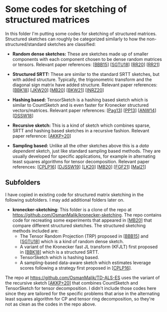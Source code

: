 # Some codes for sketching of structured matrices

In this folder I'm putting some codes for sketching of structured matrices. 
Structured sketches can roughly be categorized similarly to how the non-structured/standard sketches are classified:
- **Random dense sketches:** 
These are sketches made up of smaller components with each component chosen to be dense random matrices or tensors. 
Relevant paper references: 
[[BBB15](https://doi.org/10.1016/j.jcp.2014.10.009)]
[[SGTU18](https://r2learning.github.io/assets/papers/CameraReadySubmission%2041.pdf)] 
[[RR20](https://proceedings.mlr.press/v108/rakhshan20a.html)] 
[[RR21](https://tensorworkshop.github.io/NeurIPS2021/accepted_papers/Random_projections____Workshop_Neurips_2021%20(1).pdf)]

- **Structured SRTT:** 
These are similar to the standard SRTT sketches, but with added structure. 
Typically, the trigonometric transform and the diagonal sign matrix have added structure.
Relevant paper references: 
[[BBK18](https://doi.org/10.1137/17M1112303)] 
[[JKW20](https://doi.org/10.1093/imaiai/iaaa028)] 
[[MB20](https://doi.org/10.1016/j.laa.2020.05.004)] 
[[BKW21](https://arxiv.org/abs/2106.13349)] 
[[INRZ20](https://arxiv.org/abs/1912.08294)]

- **Hashing based:** 
TensorSketch is a hashing based sketch which is similar to CountSketch and is even faster for Kronecker structured vectors/matrices.
Relevant paper references: 
[[Pag13](https://doi.org/10.1145/2493252.2493254)]
[[PP13](https://doi.org/10.1145/2487575.2487591)] 
[[ANW14](https://papers.nips.cc/paper/2014/hash/b571ecea16a9824023ee1af16897a582-Abstract.html)] 
[[DSSW18](https://arxiv.org/abs/1712.09473)]

- **Recursive sketch:** 
This is a kind of sketch which combines sparse, SRTT and hashing based sketches in a recursive fashion.
Relevant paper reference: 
[[AKKP+20](https://arxiv.org/abs/1909.01410)]

- **Sampling based:** 
Unlike all the other sketches above this is a *data dependent* sketch, just like standard sampling based methods.
They are usually developed for specific applications, for example in alternating least squares algorithms for tensor decomposition.
Relevant paper references: 
[[CPLP16](https://proceedings.neurips.cc/paper/2016/hash/f4f6dce2f3a0f9dada0c2b5b66452017-Abstract.html)]
[[DJSSW19](https://arxiv.org/abs/1909.13384)]
[[LK20](https://arxiv.org/abs/2006.16438)] 
[[MB20](https://proceedings.mlr.press/v139/malik21b.html)] 
[[FGF21](https://arxiv.org/abs/2107.10654)] 
[[Mal21](https://arxiv.org/abs/2110.07631)]

## Subfolders

I have copied in existing code for structured matrix sketching in the following subfolders.
I may add additional folders later on.

- **kronecker-sketching:** 
This folder is a clone of the repo at https://github.com/OsmanMalik/kronecker-sketching. 
The repo contains code for recreating some experiments that appeared in [[MB20](https://doi.org/10.1016/j.laa.2020.05.004)] that compare different structured sketches.
The structured sketching methods included are:
    - The Tensor Random Projection (TRP) proposed in [[BBB15](https://doi.org/10.1016/j.jcp.2014.10.009)] and [[SGTU18](https://r2learning.github.io/assets/papers/CameraReadySubmission%2041.pdf)] which is a kind of random dense sketch.
    - A variant of the Kronecker fast JL transform (KFJLT) first proposed in [[BBK18](https://doi.org/10.1137/17M1112303)] which is a structured SRTT.
    - TensorSketch which is hashing based.
    - A sampling-based data-aware sketch which estimates leverage scores following a strategy first proposed in [[CPLP16](https://proceedings.neurips.cc/paper/2016/hash/f4f6dce2f3a0f9dada0c2b5b66452017-Abstract.html)].

The repo at https://github.com/OsmanMalik/TD-ALS-ES uses the variant of the recursive sketch [[AKKP+20](https://arxiv.org/abs/1909.01410)] that combines CountSketch and TensorSketch for tensor decomposition.
I didn't include those codes here since they are tailored for the specific problems that arise in the alternating least squares algorithm for CP and tensor ring decomposition, so they're not as clean as the codes in the repo above.
